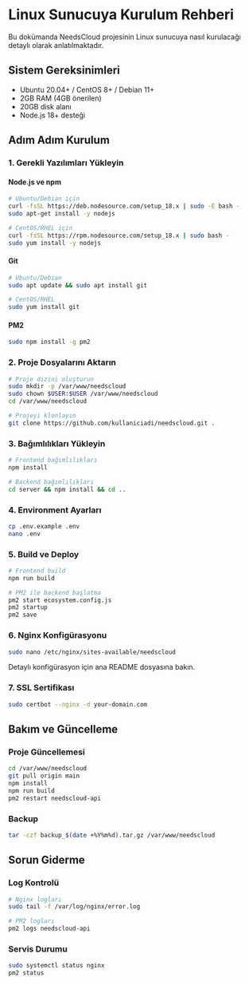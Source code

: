 # Linux Sunucuya Kurulum Rehberi

Bu dokümanda NeedsCloud projesinin Linux sunucuya nasıl kurulacağı detaylı olarak anlatılmaktadır.

## Sistem Gereksinimleri

- Ubuntu 20.04+ / CentOS 8+ / Debian 11+
- 2GB RAM (4GB önerilen)
- 20GB disk alanı
- Node.js 18+ desteği

## Adım Adım Kurulum

### 1. Gerekli Yazılımları Yükleyin

#### Node.js ve npm
```bash
# Ubuntu/Debian için
curl -fsSL https://deb.nodesource.com/setup_18.x | sudo -E bash -
sudo apt-get install -y nodejs

# CentOS/RHEL için
curl -fsSL https://rpm.nodesource.com/setup_18.x | sudo bash -
sudo yum install -y nodejs
```

#### Git
```bash
# Ubuntu/Debian
sudo apt update && sudo apt install git

# CentOS/RHEL
sudo yum install git
```

#### PM2
```bash
sudo npm install -g pm2
```

### 2. Proje Dosyalarını Aktarın

```bash
# Proje dizini oluşturun
sudo mkdir -p /var/www/needscloud
sudo chown $USER:$USER /var/www/needscloud
cd /var/www/needscloud

# Projeyi klonlayın
git clone https://github.com/kullaniciadi/needscloud.git .
```

### 3. Bağımlılıkları Yükleyin

```bash
# Frontend bağımlılıkları
npm install

# Backend bağımlılıkları
cd server && npm install && cd ..
```

### 4. Environment Ayarları

```bash
cp .env.example .env
nano .env
```

### 5. Build ve Deploy

```bash
# Frontend build
npm run build

# PM2 ile backend başlatma
pm2 start ecosystem.config.js
pm2 startup
pm2 save
```

### 6. Nginx Konfigürasyonu

```bash
sudo nano /etc/nginx/sites-available/needscloud
```

Detaylı konfigürasyon için ana README dosyasına bakın.

### 7. SSL Sertifikası

```bash
sudo certbot --nginx -d your-domain.com
```

## Bakım ve Güncelleme

### Proje Güncellemesi
```bash
cd /var/www/needscloud
git pull origin main
npm install
npm run build
pm2 restart needscloud-api
```

### Backup
```bash
tar -czf backup_$(date +%Y%m%d).tar.gz /var/www/needscloud
```

## Sorun Giderme

### Log Kontrolü
```bash
# Nginx logları
sudo tail -f /var/log/nginx/error.log

# PM2 logları
pm2 logs needscloud-api
```

### Servis Durumu
```bash
sudo systemctl status nginx
pm2 status
```